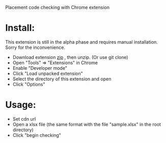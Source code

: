Placement code checking with Chrome extension

# Install:

This extension is still in the alpha phase and requires manual installation. Sorry for the inconvenience.

* Download extension [zip](https://github.com/xadd/adm-chrome/archive/master.zip) , then unzip. (Or use git clone)
* Open "Tools" => "Extensions" in Chrome
* Enable "Developer mode"
* Click "Load unpacked extension"
* Select the directory of this extension and open
* Click "Options"

# Usage:

* Set cdn url
* Open a xlsx file (the same format with the file "sample.xlsx" in the root directory)
* Click "begin checking"
